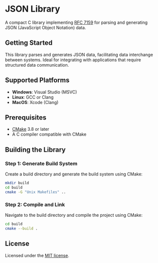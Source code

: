# JSON Library

A compact C library implementing [RFC 7159](https://tools.ietf.org/html/rfc7159) for parsing and generating JSON (JavaScript Object Notation) data.

## Getting Started

This library parses and generates JSON data, facilitating data interchange between systems. Ideal for integrating with applications that require structured data communication.

## Supported Platforms

- **Windows**: Visual Studio (MSVC)
- **Linux**: GCC or Clang
- **MacOS**: Xcode (Clang)

## Prerequisites

- [CMake](https://cmake.org/) 3.8 or later
- A C compiler compatible with CMake

## Building the Library

### Step 1: Generate Build System

Create a build directory and generate the build system using CMake:

```sh
mkdir build
cd build
cmake -G "Unix Makefiles" ..
```

### Step 2: Compile and Link

Navigate to the build directory and compile the project using CMake:

```sh
cd build
cmake --build .
```

## License
Licensed under the [MIT license](LICENSE.md).
